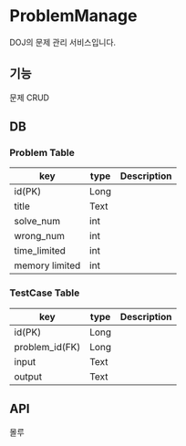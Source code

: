 # ProblemManage
DOJ의 문제 관리 서비스입니다.

## 기능
문제 CRUD

## DB

### Problem Table
| key             | type | Description |
|-----------------|------|-------------|
| id(PK)          | Long |             |
| title           | Text |             |
| solve_num       | int  |             |
| wrong_num       | int  |             |
| time_limited    | int  |             |
| memory limited  | int  |             | 

### TestCase Table
| key            | type | Description |
|----------------|------|-------------|
| id(PK)         | Long |             |
| problem_id(FK) | Long |             |
| input          | Text |             |
| output         | Text |             |

## API
몰루


